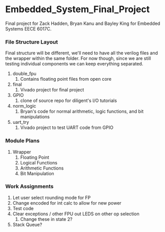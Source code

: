 # Embedded_System_Final_Project

Final project for Zack Hadden, Bryan Kanu and Bayley King for Embedded Systems EECE 6017C.

### File Structure Layout
Final structure will be different, we'll need to have all the verilog files and the wrapper within the same folder. For now though, since we are still testing individual components we can keep everything separated.

1. double_fpu
   1. Contains floating point files from open core
2. final
   1. Vivado project for final project
3. GPIO
   1. clone of source repo for diligent's I/O tutorials
4. norm_logic
   1. Bryan's code for normal arithmetic, logic functions, and bit manipulations
5. uart_try
   1. Vivado project to test UART code from GPIO


### Module Plans
1. Wrapper
   1. Floating Point
   2. Logical Functions
   3. Arithmetic Functions
   4. Bit Manipulation

### Work Assignments
1. Let user select rounding mode for FP
2. Change encoded for int calc to allow for new power
3. Test code
4. Clear exceptions / other FPU out LEDS on other op selection
   1. Change these in state 2?
5. Stack Queue? 
